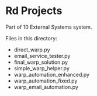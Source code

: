 # Rd Projects

Part of 10 External Systems system.

Files in this directory:
- direct_warp.py
- email_service_tester.py
- final_warp_solution.py
- simple_warp_helper.py
- warp_automation_enhanced.py
- warp_automation_fixed.py
- warp_email_automation.py
